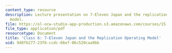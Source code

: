 ```yaml
---
content_type: resource
description: Lecture presentation on 7-Eleven Japan and the replication operating
  model.
file: https://ol-ocw-studio-app-production.s3.amazonaws.com/courses/15-571-generating-business-value-from-information-technology-spring-2009/9d8fb27723f6ccdc66ef06c520caa9bb_MIT15_571s09_lec06.pdf
file_type: application/pdf
resourcetype: Document
title: 'Class 6: 7-Eleven Japan and the Replication Operating Model'
uid: 9d8fb277-23f6-ccdc-66ef-06c520caa9bb
---
```

